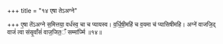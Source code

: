 +++
title = "१४ एषा तेऽअग्ने"

+++
ए॒षा ते॑ऽअग्ने स॒मित्तया॒ वर्ध॑स्व॒ चा च प्यायस्व। व॒र्धि॒षी॒महि॑ च व॒यमा च॑ प्यासिषीमहि। अग्ने॑ वाजजि॒द् वाजं॑ त्वा संसृ॒वाँसं॑ वाज॒जित॒ँ सम्मा॑र्ज्मि ॥१४॥